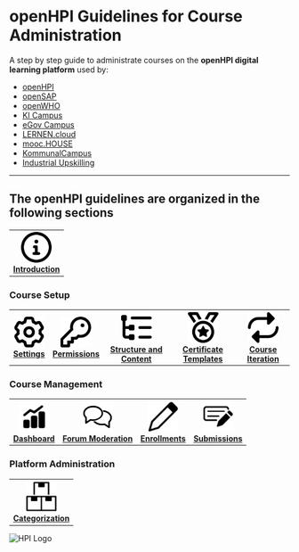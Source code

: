 # openHPI Guidelines for Course Administration

A step by step guide to administrate courses on the **openHPI digital learning platform** used by:


- [openHPI](https://open.hpi.de/)
- [openSAP](https://open.sap.com/)
- [openWHO](https://openwho.org/)
- [KI Campus](https://ki-campus.org/)
- [eGov Campus](https://egov-campus.org/)
- [LERNEN.cloud](https://lernen.cloud/)
- [mooc.HOUSE](https://mooc.house/)
- [KommunalCampus](https://lernen.kommunalcampus.de/)
- [Industrial Upskilling](https://www.industrial-upskilling.de/)

- - -

## The openHPI guidelines are organized in the following sections


<table border="0" width="100%" height="auto">
    <tr>
        <th style="border-collapse:separate; text-align:center" border="1"><a href="https://teachingteamguidelines.readthedocs.io/courseadministration/platform_tour/"><img src="img/01-icon-intro.png" width="55px" height="55px"/></a> <br> <a href="https://teachingteamguidelines.readthedocs.io/courseadministration/platform_tour/">Introduction</a></th>
    </tr>
</table>

### Course Setup
<table border="0" width="100%" height="auto">
    <tr>
        <th style="border-collapse:separate; text-align:center" border="1"><a href="https://teachingteamguidelines.readthedocs.io/courseadministration/courseproperties/"><img src="img/02-icon-properties.png" width="55px" height="55px"/></a> <br> <a href="https://teachingteamguidelines.readthedocs.io/courseadministration/courseproperties/">Settings</a></th>
        <th style="border-collapse:separate; text-align:center" border="1"><a target="_blank" href="https://teachingteamguidelines.readthedocs.io/courseadministration/permissions/"><img src="img/03-icon-permissions.png" width="55px" height="55px"/></a> <br> <a href="https://teachingteamguidelines.readthedocs.io/courseadministration/permissions/">Permissions</a></th>    
        <th style="border-collapse:separate; text-align:center" border="1"><a target="_blank" href="https://teachingteamguidelines.readthedocs.io/courseadministration/addcontent/modules/"><img src="img/04-icon-structure.png" width="55px" height="55px"/></a> <br> <a href="https://teachingteamguidelines.readthedocs.io/courseadministration/addcontent/modules/">Structure and Content</a></th>
        <th style="border-collapse:separate; text-align:center" border="1"><a target="_blank" href="https://teachingteamguidelines.readthedocs.io/courseadministration/certificatetemplates/"><img src="img/05-icon-certificates.png" width="55px" height="55px"/></a> <br> <a href="https://teachingteamguidelines.readthedocs.io/courseadministration/certificatetemplates/">Certificate Templates</a></th>
        <th style="border-collapse:separate; text-align:center" border="1"><a href="https://teachingteamguidelines.readthedocs.io/courseadministration/createcourseiteration/"><img src="img/07-icon-course-iteration.png" width="55px" height="55px"/></a> <br> <a href="https://teachingteamguidelines.readthedocs.io/courseadministration/createcourseiteration/">Course Iteration</a></th>
    </tr>
</table>

### Course Management
<table border="0" width="100%" height="auto">
    <tr>
        <th style="border-collapse:separate; text-align:center" border="1"><a href="https://teachingteamguidelines.readthedocs.io/courseadministration/courseproperties/"><img src="img/icon-dashboard.jpg" width="55px" height="55px"/></a> <br> <a href="https://teachingteamguidelines.readthedocs.io/features/coursemanagement/pinboardabusereports/">Dashboard</a></th>
        <th style="border-collapse:separate; text-align:center" border="1"><a href="https://teachingteamguidelines.readthedocs.io/courseadministration/courseproperties/"><img src="img/icon-forum-moderation.jpg" width="55px" height="55px"/></a> <br> <a href="https://teachingteamguidelines.readthedocs.io/features/coursemanagement/pinboardabusereports/">Forum Moderation</a></th>
        <th style="border-collapse:separate; text-align:center" border="1"><a target="_blank" href="https://teachingteamguidelines.readthedocs.io/courseadministration/addcontent/modules/"><img src="img/icon-enrollments.jpg" width="55px" height="55px"/></a> <br> <a href="https://teachingteamguidelines.readthedocs.io/features/coursemanagement/studentenrollments/">Enrollments</a></th>
        <th style="border-collapse:separate; text-align:center" border="1"><a target="_blank" href="https://teachingteamguidelines.readthedocs.io/features/coursemanagement/studentenrollments.md/"><img src="img/icon-submissions.jpg" width="55px" height="55px"/></a> <br> <a href="https://teachingteamguidelines.readthedocs.io/features/coursemanagement/studentsubmissions/">Submissions</a></th>
    </tr>
</table>

### Platform Administration
<table border="0" width="100%" height="auto">
    <tr>
        <th style="border-collapse:separate; text-align:center" border="1"><a href="https://teachingteamguidelines.readthedocs.io/platformadministration/categorization/"><img src="img/icon-categorization.png" width="55px" height="55px"/></a> <br> <a href="https://teachingteamguidelines.readthedocs.io/courseadministration/platform_tour/">Categorization</a></th>
    </tr>
</table>

![HPI Logo](img/HPI_Logo.png)
